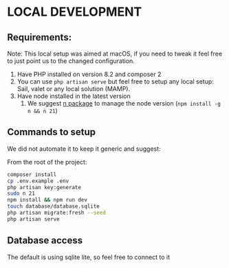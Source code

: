 # LOCAL DEVELOPMENT
## Requirements:
Note: This local setup was aimed at macOS, if you need to tweak it feel free to just point us to the changed configuration.

1. Have PHP installed on version 8.2 and composer 2
2. You can use `php artisan serve` but feel free to setup any local setup: Sail, valet or any local solution (MAMP).
3. Have node installed in the latest version
   1. We suggest [n package](https://www.npmjs.com/package/n) to manage the node version (`npm install -g n && n 21`)

## Commands to setup
We did not automate it to keep it generic and suggest:

From the root of the project:
```bash
composer install 
cp .env.example .env
php artisan key:generate
sudo n 21
npm install && npm run dev
touch database/database.sqlite
php artisan migrate:fresh --seed
php artisan serve
```

## Database access
The default is using sqlite lite, so feel free to connect to it
